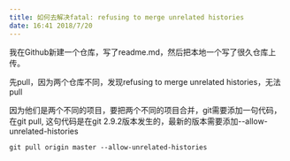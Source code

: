 ```yaml
---
title: 如何去解决fatal: refusing to merge unrelated histories
date: 16:41 2018/7/20
---
```


我在Github新建一个仓库，写了readme.md，然后把本地一个写了很久仓库上传。


先pull，因为两个仓库不同，发现refusing to merge unrelated histories，无法pull


因为他们是两个不同的项目，要把两个不同的项目合并，git需要添加一句代码，在git pull,
这句代码是在git 2.9.2版本发生的，最新的版本需要添加--allow-unrelated-histories

```
git pull origin master --allow-unrelated-histories
```
